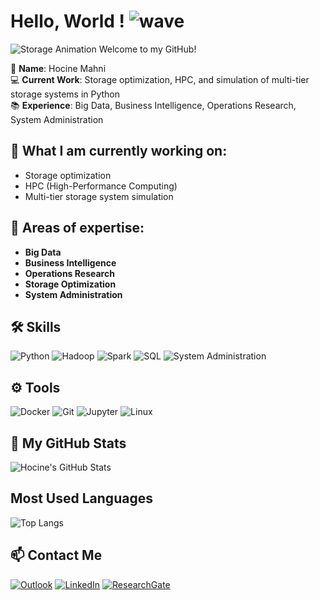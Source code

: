 # Hello, World ! ![wave](https://media.giphy.com/media/hvRJCLFzcasrR4ia7z/giphy.gif)
![Storage Animation](https://media.giphy.com/media/xThtaaA6J0E0lPcsTS/giphy.gif)
Welcome to my GitHub!

💼 **Name**: Hocine Mahni  
💻 **Current Work**: Storage optimization, HPC, and simulation of multi-tier storage systems in Python  
📚 **Experience**: Big Data, Business Intelligence, Operations Research, System Administration

## 🔧 What I am currently working on:
- Storage optimization
- HPC (High-Performance Computing)
- Multi-tier storage system simulation

## 🌱 Areas of expertise:
- **Big Data**
- **Business Intelligence**
- **Operations Research**
- **Storage Optimization**
- **System Administration**

## 🛠️ Skills
![Python](https://img.shields.io/badge/-Python-3776AB?style=flat-square&logo=python&logoColor=white)
![Hadoop](https://img.shields.io/badge/-Hadoop-66CCFF?style=flat-square&logo=apache-hadoop&logoColor=white)
![Spark](https://img.shields.io/badge/-Apache%20Spark-E25A1C?style=flat-square&logo=apache-spark&logoColor=white)
![SQL](https://img.shields.io/badge/-SQL-4479A1?style=flat-square&logo=postgresql&logoColor=white)
![System Administration](https://img.shields.io/badge/-System%20Administration-007ACC?style=flat-square&logo=linux&logoColor=white)

## ⚙️ Tools
![Docker](https://img.shields.io/badge/-Docker-2496ED?style=flat-square&logo=docker&logoColor=white)
![Git](https://img.shields.io/badge/-Git-F05032?style=flat-square&logo=git&logoColor=white)
![Jupyter](https://img.shields.io/badge/-Jupyter-F3631D?style=flat-square&logo=jupyter&logoColor=white)
![Linux](https://img.shields.io/badge/-Linux-FCC624?style=flat-square&logo=linux&logoColor=black)

## 🌟 My GitHub Stats
![Hocine's GitHub Stats](https://github-readme-stats.vercel.app/api?username=hocinemahni&show_icons=true&include_all_commits=true&count_private=true&theme=radical)

## Most Used Languages
![Top Langs](https://github-readme-stats.vercel.app/api/top-langs/?username=hocinemahni&layout=compact&theme=radical)

## 📫 Contact Me

[![Outlook](https://img.shields.io/badge/-Outlook-0078D4?style=flat-square&logo=microsoft-outlook&logoColor=white)](mailto:hocine.mahni@ensta-bretagne.org)
[![LinkedIn](https://img.shields.io/badge/-LinkedIn-0077B5?style=flat-square&logo=linkedin&logoColor=white)](https://www.linkedin.com/in/hocine-mahni-85780518b/)
[![ResearchGate](https://img.shields.io/badge/-ResearchGate-00CCBB?style=flat-square&logo=ResearchGate&logoColor=white)](https://www.researchgate.net/profile/Hocine-Mahni)
